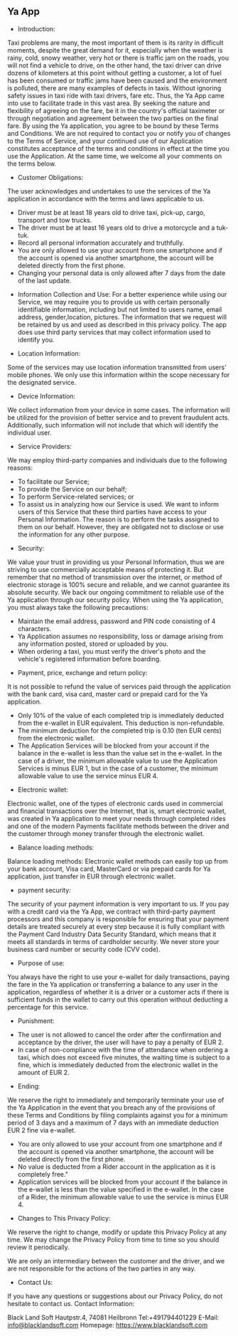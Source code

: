 Ya App
------------------
* Introduction:

Taxi problems are many, the most important of them is its rarity in difficult moments, despite the great demand for it,
especially when the weather is rainy, cold, snowy weather, very hot or there is traffic jam on the roads, you will not find a vehicle to drive,
on the other hand, the taxi driver can drive dozens of kilometers at this point without getting a customer,
a lot of fuel has been consumed or traffic jams have been caused and the environment is polluted, there are many examples of defects in taxis.
Without ignoring safety issues in taxi ride with taxi drivers, fare etc. Thus, the Ya App came into use to facilitate trade in this vast area.
By seeking the nature and flexibility of agreeing on the fare, be it in the country's official taximeter or through negotiation and agreement between the two parties on the final fare.
By using the Ya application, you agree to be bound by these Terms and Conditions.
We are not required to contact you or notify you of changes to the Terms of Service,
and your continued use of our Application constitutes acceptance of the terms and conditions in effect at the time you use the Application.
At the same time, we welcome all your comments on the terms below.

* Customer Obligations:

The user acknowledges and undertakes to use the services of the Ya application in accordance with the terms and laws applicable to us.
- Driver must be at least 18 years old to drive taxi, pick-up, cargo, transport and tow trucks.
- The driver must be at least 16 years old to drive a motorcycle and a tuk-tuk.
- Record all personal information accurately and truthfully.
- You are only allowed to use your account from one smartphone and if the account is opened via another smartphone, the account will be deleted directly from the first phone.
- Changing your personal data is only allowed after 7 days from the date of the last update.

* Information Collection and Use:
For a better experience while using our Service, we may require you to provide us with certain personally identifiable information,
including but not limited to users name, email address, gender,location, pictures.
The information that we request will be retained by us and used as described in this privacy policy.
The app does use third party services that may collect information used to identify you.

* Location Information:

Some of the services may use location information transmitted from users' mobile phones. We only use this information within the scope necessary for the designated service.

* Device Information:

We collect information from your device in some cases. The information will be utilized for the provision of better service and to prevent fraudulent acts.
Additionally, such information will not include that which will identify the individual user.

* Service Providers:

We may employ third-party companies and individuals due to the following reasons:
- To facilitate our Service;
- To provide the Service on our behalf;
- To perform Service-related services; or
- To assist us in analyzing how our Service is used.
We want to inform users of this Service that these third parties have access to your Personal Information.
The reason is to perform the tasks assigned to them on our behalf. However, they are obligated not to disclose or use the information for any other purpose.

* Security:

We value your trust in providing us your Personal Information, thus we are striving to use commercially acceptable means of protecting it.
But remember that no method of transmission over the internet, or method of electronic storage is 100% secure and reliable, and we cannot guarantee its absolute security.
We back our ongoing commitment to reliable use of the Ya application through our security policy.
When using the Ya application, you must always take the following precautions:
- Maintain the email address, password and PIN code consisting of 4 characters.
- Ya Application assumes no responsibility, loss or damage arising from any information posted, stored or uploaded by you.
- When ordering a taxi, you must verify the driver's photo and the vehicle's registered information before boarding.

* Payment, price, exchange and return policy:

It is not possible to refund the value of services paid through the application with the bank card, visa card, master card or prepaid card for the Ya application.
- Only 10% of the value of each completed trip is immediately deducted from the e-wallet in EUR equivalent. This deduction is non-refundable.
- The minimum deduction for the completed trip is 0.10 (ten EUR cents) from the electronic wallet.
- The Application Services will be blocked from your account if the balance in the e-wallet is less than the value set in the e-wallet.
In the case of a driver, the minimum allowable value to use the Application Services is minus EUR 1, 
but in the case of a customer, the minimum allowable value to use the service minus EUR 4.

* Electronic wallet:

Electronic wallet, one of the types of electronic cards used in commercial and financial transactions over the Internet, that is,
smart electronic wallet, was created in Ya application to meet your needs through completed rides and one of the modern Payments facilitate methods
between the driver and the customer through money transfer through the electronic wallet.

* Balance loading methods:

Balance loading methods:
Electronic wallet methods can easily top up from your bank account, Visa card, MasterCard or via prepaid cards for Ya application,
just transfer in EUR through electronic wallet.

+ payment security:

The security of your payment information is very important to us. If you pay with a credit card via the Ya App,
we contract with third-party payment processors and this company is responsible for ensuring that your payment details are treated securely at every step
because it is fully compliant with the Payment Card Industry Data Security Standard, which means that it meets all standards in terms of cardholder security.
We never store your business card number or security code (CVV code).

+ Purpose of use:

You always have the right to use your e-wallet for daily transactions, paying the fare in the Ya application or transferring a balance to any user in the application, 
regardless of whether it is a driver or a customer acts if there is sufficient funds in the wallet to carry out this operation without deducting a percentage for this service.

* Punishment:

- The user is not allowed to cancel the order after the confirmation and acceptance by the driver, the user will have to pay a penalty of EUR 2.
- In case of non-compliance with the time of attendance when ordering a taxi, which does not exceed five minutes, the waiting time is subject to a fine,
which is immediately deducted from the electronic wallet in the amount of EUR 2.

* Ending:

We reserve the right to immediately and temporarily terminate your use of the Ya Application in the event that you breach any of the provisions of these Terms and Conditions
by filing complaints against you for a minimum period of 3 days and a maximum of 7 days with an immediate deduction EUR 2 fine via e-wallet.
- You are only allowed to use your account from one smartphone and if the account is opened via another smartphone, the account will be deleted directly from the first phone.
- No value is deducted from a Rider account in the application as it is completely free."
- Application services will be blocked from your account if the balance in the e-wallet is less than the value specified in the e-wallet. In the case of a Rider, the minimum allowable value to use the service is minus EUR 4.

* Changes to This Privacy Policy:

We reserve the right to change, modify or update this Privacy Policy at any time. We may change the Privacy Policy from time to time so you should review it periodically.


We are only an intermediary between the customer and the driver, and we are not responsible for the actions of the two parties in any way.



* Contact Us:

If you have any questions or suggestions about our Privacy Policy, do not hesitate to contact us.
Contact Information:

Black Land Soft
Hautpstr.4,
74081 Heilbronn
Tel:+491794401229
E-Mail: info@blacklandsoft.com
Homepage: https://www.blacklandsoft.com
